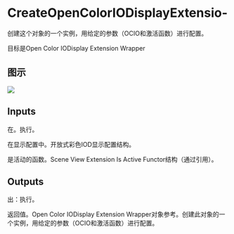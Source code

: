 # CreateOpenColorIODisplayExtensio-

创建这个对象的一个实例，用给定的参数（OCIO和激活函数）进行配置。

目标是Open Color IODisplay Extension Wrapper

## 图示

![]($-20221218-20165038.png)

## Inputs

在。执行。

在显示配置中。开放式彩色IOD显示配置结构。

是活动的函数。Scene View Extension Is Active Functor结构（通过引用）。  

## Outputs

出：执行。

返回值。Open Color IODisplay Extension Wrapper对象参考。创建此对象的一个实例，用给定的参数（OCIO和激活函数）进行配置。
